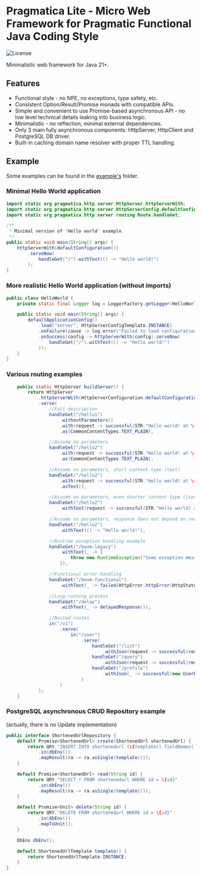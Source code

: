 # Pragmatica Lite - Micro Web Framework for Pragmatic Functional Java Coding Style

![License](https://img.shields.io/badge/license-Apache%202-blue.svg)

Minimalistic web framework for Java 21+.

## Features
* Functional style - no NPE, no exceptions, type safety, etc.
* Consistent Option/Result/Promise monads with compatible APIs.
* Simple and convenient to use Promise-based asynchronous API - no low level technical details leaking into business logic.   
* Minimalistic - no reflection, minimal external dependencies.
* Only 3 main fully asynchronous components: HttpServer, HttpClient and PostgreSQL DB driver.
* Built-in caching domain name resolver with proper TTL handling.

## Example 
Some examples can be found in the [example's](./examples) folder.

### Minimal Hello World application

```java
import static org.pragmatica.http.server.HttpServer.httpServerWith;
import static org.pragmatica.http.server.HttpServerConfig.defaultConfiguration;
import static org.pragmatica.http.server.routing.Route.handleGet;

/**
 * Minimal version of "Hello world" example.
 */
public static void main(String[] args) {
    httpServerWith(defaultConfiguration())
        .serveNow(
            handleGet("/").withText(() -> "Hello world!")
        );
}
```

### More realistic Hello World application (without imports)

```java
public class HelloWorld {
    private static final Logger log = LoggerFactory.getLogger(HelloWorld.class);

    public static void main(String[] args) {
        defaultApplicationConfig()
            .load("server", HttpServerConfigTemplate.INSTANCE)
            .onFailure(cause -> log.error("Failed to load configuration {}", cause))
            .onSuccess(config -> httpServerWith(config).serveNow(
                handleGet("/").withText(() -> "Hello world!")
            ));
    }
}
```

### Various routing examples

```java
    public static HttpServer buildServer() {
        return HttpServer
            .httpServerWith(HttpServerConfiguration.defaultConfiguration())
            .serve(
                //Full description
                handleGet("/hello1")
                    .withoutParameters()
                    .with(request -> successful(STR."Hello world! at \{request.route().path()}"))
                    .as(CommonContentTypes.TEXT_PLAIN),

                //Assume no parameters
                handleGet("/hello2")
                    .with(request -> successful(STR."Hello world! at \{request.route().path()}"))
                    .as(CommonContentTypes.TEXT_PLAIN),

                //Assume no parameters, short content type (text)
                handleGet("/hello2")
                    .with(request -> successful(STR."Hello world! at \{request.route().path()}"))
                    .asText(),

                //Assume no parameters, even shorter content type (json)
                handleGet("/hello2")
                    .withText(request -> successful(STR."Hello world! at \{request.route().path()}")),

                //Assume no parameters, response does not depend on request
                handleGet("/hello2")
                    .withText(() -> "Hello world!"),

                //Runtime exception handling example
                handleGet("/boom-legacy")
                    .withText(_ -> {
                        throw new RuntimeException("Some exception message");
                    }),

                //Functional error handling
                handleGet("/boom-functional")
                    .withText(_ -> failed(HttpError.httpError(HttpStatus.UNPROCESSABLE_ENTITY, "Test error"))),

                //Long-running process
                handleGet("/delay")
                    .withText(_ -> delayedResponse()),

                //Nested routes
                in("/v1")
                    .serve(
                        in("/user")
                            .serve(
                                handleGet("/list")
                                    .withJson(request -> successful(request.pathParams())),
                                handleGet("/query")
                                    .withJson(request -> successful(request.queryParams())),
                                handleGet("/profile")
                                    .withJson(_ -> successful(new UserProfile("John", "Doe", "john.doe@gmail.com")))
                            )
                    )
            );
    }
```
### PostgreSQL asynchronous CRUD Repository example
(actually, there is no Update implementation)

```java
public interface ShortenedUrlRepository {
    default Promise<ShortenedUrl> create(ShortenedUrl shortenedUrl) {
        return QRY."INSERT INTO shortenedurl (\{template().fieldNames()}) VALUES (\{template().fieldValues(shortenedUrl)}) RETURNING *"
            .in(dbEnv())
            .mapResult(ra -> ra.asSingle(template()));
    }

    default Promise<ShortenedUrl> read(String id) {
        return QRY."SELECT * FROM shortenedurl WHERE id = \{id}"
            .in(dbEnv())
            .mapResult(ra -> ra.asSingle(template()));
    }

    default Promise<Unit> delete(String id) {
        return QRY."DELETE FROM shortenedurl WHERE id = \{id}"
            .in(dbEnv())
            .mapToUnit();
    }

    DbEnv dbEnv();

    default ShortenedUrlTemplate template() {
        return ShortenedUrlTemplate.INSTANCE;
    }
}
```
